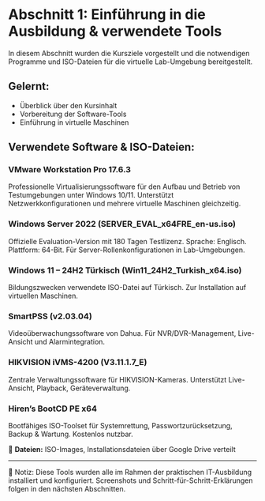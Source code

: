# Abschnitt 1: Einführung in die Ausbildung & verwendete Tools

In diesem Abschnitt wurden die Kursziele vorgestellt und die notwendigen Programme und ISO-Dateien für die virtuelle Lab-Umgebung bereitgestellt.

## Gelernt:
- Überblick über den Kursinhalt
- Vorbereitung der Software-Tools
- Einführung in virtuelle Maschinen

## Verwendete Software & ISO-Dateien:

### VMware Workstation Pro 17.6.3
Professionelle Virtualisierungssoftware für den Aufbau und Betrieb von Testumgebungen unter Windows 10/11. Unterstützt Netzwerkkonfigurationen und mehrere virtuelle Maschinen gleichzeitig.

### Windows Server 2022 (SERVER_EVAL_x64FRE_en-us.iso)
Offizielle Evaluation-Version mit 180 Tagen Testlizenz. Sprache: Englisch. Plattform: 64-Bit. Für Server-Rollenkonfigurationen in Lab-Umgebungen.

### Windows 11 – 24H2 Türkisch (Win11_24H2_Turkish_x64.iso)
Bildungszwecken verwendete ISO-Datei auf Türkisch. Zur Installation auf virtuellen Maschinen.

### SmartPSS (v2.03.04)
Videoüberwachungssoftware von Dahua. Für NVR/DVR-Management, Live-Ansicht und Alarmintegration.

### HIKVISION iVMS-4200 (V3.11.1.7_E)
Zentrale Verwaltungssoftware für HIKVISION-Kameras. Unterstützt Live-Ansicht, Playback, Geräteverwaltung.

### Hiren’s BootCD PE x64
Bootfähiges ISO-Toolset für Systemrettung, Passwortzurücksetzung, Backup & Wartung. Kostenlos nutzbar.
 
📁 **Dateien:** ISO-Images, Installationsdateien über Google Drive verteilt

---

📝 Notiz:
Diese Tools wurden alle im Rahmen der praktischen IT-Ausbildung installiert und konfiguriert. Screenshots und Schritt-für-Schritt-Erklärungen folgen in den nächsten Abschnitten.
